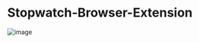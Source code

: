 # Stopwatch-Browser-Extension
![image](https://github.com/user-attachments/assets/a5b5993e-52b5-40b6-a86c-8867c44a8f0a)
